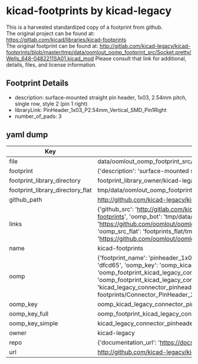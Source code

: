 # kicad-footprints by kicad-legacy  
This is a harvested standardized copy of a footprint from github.  
The original project can be found at:  
https://gitlab.com/kicad/libraries/kicad-footprints  
The original footprint can be found at:
http://gitlab.com/kicad-legacy/kicad-footprints/blob/master/tmp/data/oomlout_oomp_footprint_src/Socket.pretty/Wells_648-0482211SA01.kicad_mod
Please consult that link for additional, details, files, and license information.  
## Footprint Details
* description: surface-mounted straight pin header, 1x03, 2.54mm pitch, single row, style 2 (pin 1 right)  
* libraryLink: PinHeader_1x03_P2.54mm_Vertical_SMD_Pin1Right  
* number_of_pads: 3  
## yaml dump  
| Key | Value |  
| --- | --- |  
| file | data/oomlout_oomp_footprint_src/kicad-footprints/Connector_PinHeader_2.54mm.pretty/PinHeader_1x03_P2.54mm_Vertical_SMD_Pin1Right.kicad_mod |  
| footprint | {'description': 'surface-mounted straight pin header, 1x03, 2.54mm pitch, single row, style 2 (pin 1 right)', 'libraryLink': 'PinHeader_1x03_P2.54mm_Vertical_SMD_Pin1Right', 'number_of_pads': 3} |  
| footprint_library_directory | footprint_library_owner/kicad-legacy_kicad-footprints |  
| footprint_library_directory_flat | tmp/data/oomlout_oomp_footprint_src/footprints_flat/kicad_legacy_connector_pinheader_2_54mm_pinheader_1x03_p2_54mm_vertical_smd_pin1right/working |  
| github_path | http://github.com/kicad-legacy/kicad-footprints/blob/master/tmp/data/oomlout_oomp_footprint_src/Connector_PinHeader_2.54mm.pretty/PinHeader_1x03_P2.54mm_Vertical_SMD_Pin1Right.kicad_mod |  
| links | {'github_src': 'http://gitlab.com/kicad-legacy/kicad-footprints/blob/master/tmp/data/oomlout_oomp_footprint_src/Socket.pretty/Wells_648-0482211SA01.kicad_mod', 'github_src_repo': 'https://gitlab.com/kicad/libraries/kicad-footprints', 'oomp_bot': 'tmp/data/oomlout_oomp_footprint_src/footprints/kicad_legacy_connector_pinheader_2_54mm_pinheader_1x03_p2_54mm_vertical_smd_pin1right/working', 'oomp_bot_github': 'https://github.com/oomlout/oomlout_oomp_footprint_bot/tree/main/tmp/data/oomlout_oomp_footprint_src/footprints/kicad_legacy_connector_pinheader_2_54mm_pinheader_1x03_p2_54mm_vertical_smd_pin1right/working', 'oomp_src_flat': 'footprints_flat/tmp/data/oomlout_oomp_footprint_src/footprints_flat/kicad_legacy_connector_pinheader_2_54mm_pinheader_1x03_p2_54mm_vertical_smd_pin1right/working', 'oomp_src_flat_github': 'https://github.com/oomlout/oomlout_oomp_footprint_src/tree/main/tmp/data/oomlout_oomp_footprint_src/footprints_flat/kicad_legacy_connector_pinheader_2_54mm_pinheader_1x03_p2_54mm_vertical_smd_pin1right/working'} |  
| name | kicad-footprints |  
| oomp | {'footprint_name': 'pinheader_1x03_p2_54mm_vertical_smd_pin1right', 'library_name': 'connector_pinheader_2_54mm', 'md5': 'dfcd65c8add998fb13c3543a71d701ce', 'md5_10': 'dfcd65c8ad', 'md5_5': 'dfcd6', 'md5_6': 'dfcd65', 'oomp_key': 'oomp_kicad_legacy_connector_pinheader_2_54mm_pinheader_1x03_p2_54mm_vertical_smd_pin1right', 'oomp_key_extra': 'oomp_footprint_kicad_legacy_connector_pinheader_2_54mm_pinheader_1x03_p2_54mm_vertical_smd_pin1right', 'oomp_key_full': 'oomp_footprint_kicad_legacy_connector_pinheader_2_54mm_pinheader_1x03_p2_54mm_vertical_smd_pin1right_dfcd65', 'oomp_key_simple': 'kicad_legacy_connector_pinheader_2_54mm_pinheader_1x03_p2_54mm_vertical_smd_pin1right', 'original_filename': 'data/oomlout_oomp_footprint_src/kicad-footprints/Connector_PinHeader_2.54mm.pretty/PinHeader_1x03_P2.54mm_Vertical_SMD_Pin1Right.kicad_mod', 'owner_name': 'kicad_legacy'} |  
| oomp_key | oomp_kicad_legacy_connector_pinheader_2_54mm_pinheader_1x03_p2_54mm_vertical_smd_pin1right |  
| oomp_key_full | oomp_footprint_kicad_legacy_connector_pinheader_2_54mm_pinheader_1x03_p2_54mm_vertical_smd_pin1right |  
| oomp_key_simple | kicad_legacy_connector_pinheader_2_54mm_pinheader_1x03_p2_54mm_vertical_smd_pin1right |  
| owner | kicad-legacy |  
| repo | {'documentation_url': 'https://docs.github.com/rest/repos/repos#get-a-repository', 'message': 'Not Found'} |  
| url | http://github.com/kicad-legacy/kicad-footprints |  

